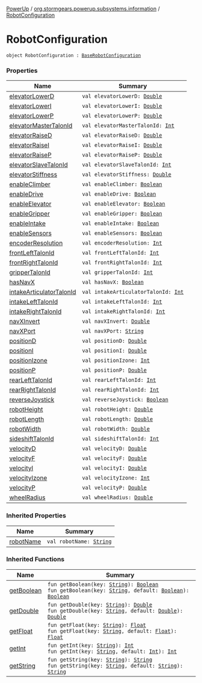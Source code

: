 [PowerUp](../../index.md) / [org.stormgears.powerup.subsystems.information](../index.md) / [RobotConfiguration](./index.md)

# RobotConfiguration

`object RobotConfiguration : `[`BaseRobotConfiguration`](../../org.stormgears.utils.configurationfile/-base-robot-configuration/index.md)

### Properties

| Name | Summary |
|---|---|
| [elevatorLowerD](elevator-lower-d.md) | `val elevatorLowerD: `[`Double`](https://kotlinlang.org/api/latest/jvm/stdlib/kotlin/-double/index.html) |
| [elevatorLowerI](elevator-lower-i.md) | `val elevatorLowerI: `[`Double`](https://kotlinlang.org/api/latest/jvm/stdlib/kotlin/-double/index.html) |
| [elevatorLowerP](elevator-lower-p.md) | `val elevatorLowerP: `[`Double`](https://kotlinlang.org/api/latest/jvm/stdlib/kotlin/-double/index.html) |
| [elevatorMasterTalonId](elevator-master-talon-id.md) | `val elevatorMasterTalonId: `[`Int`](https://kotlinlang.org/api/latest/jvm/stdlib/kotlin/-int/index.html) |
| [elevatorRaiseD](elevator-raise-d.md) | `val elevatorRaiseD: `[`Double`](https://kotlinlang.org/api/latest/jvm/stdlib/kotlin/-double/index.html) |
| [elevatorRaiseI](elevator-raise-i.md) | `val elevatorRaiseI: `[`Double`](https://kotlinlang.org/api/latest/jvm/stdlib/kotlin/-double/index.html) |
| [elevatorRaiseP](elevator-raise-p.md) | `val elevatorRaiseP: `[`Double`](https://kotlinlang.org/api/latest/jvm/stdlib/kotlin/-double/index.html) |
| [elevatorSlaveTalonId](elevator-slave-talon-id.md) | `val elevatorSlaveTalonId: `[`Int`](https://kotlinlang.org/api/latest/jvm/stdlib/kotlin/-int/index.html) |
| [elevatorStiffness](elevator-stiffness.md) | `val elevatorStiffness: `[`Double`](https://kotlinlang.org/api/latest/jvm/stdlib/kotlin/-double/index.html) |
| [enableClimber](enable-climber.md) | `val enableClimber: `[`Boolean`](https://kotlinlang.org/api/latest/jvm/stdlib/kotlin/-boolean/index.html) |
| [enableDrive](enable-drive.md) | `val enableDrive: `[`Boolean`](https://kotlinlang.org/api/latest/jvm/stdlib/kotlin/-boolean/index.html) |
| [enableElevator](enable-elevator.md) | `val enableElevator: `[`Boolean`](https://kotlinlang.org/api/latest/jvm/stdlib/kotlin/-boolean/index.html) |
| [enableGripper](enable-gripper.md) | `val enableGripper: `[`Boolean`](https://kotlinlang.org/api/latest/jvm/stdlib/kotlin/-boolean/index.html) |
| [enableIntake](enable-intake.md) | `val enableIntake: `[`Boolean`](https://kotlinlang.org/api/latest/jvm/stdlib/kotlin/-boolean/index.html) |
| [enableSensors](enable-sensors.md) | `val enableSensors: `[`Boolean`](https://kotlinlang.org/api/latest/jvm/stdlib/kotlin/-boolean/index.html) |
| [encoderResolution](encoder-resolution.md) | `val encoderResolution: `[`Int`](https://kotlinlang.org/api/latest/jvm/stdlib/kotlin/-int/index.html) |
| [frontLeftTalonId](front-left-talon-id.md) | `val frontLeftTalonId: `[`Int`](https://kotlinlang.org/api/latest/jvm/stdlib/kotlin/-int/index.html) |
| [frontRightTalonId](front-right-talon-id.md) | `val frontRightTalonId: `[`Int`](https://kotlinlang.org/api/latest/jvm/stdlib/kotlin/-int/index.html) |
| [gripperTalonId](gripper-talon-id.md) | `val gripperTalonId: `[`Int`](https://kotlinlang.org/api/latest/jvm/stdlib/kotlin/-int/index.html) |
| [hasNavX](has-nav-x.md) | `val hasNavX: `[`Boolean`](https://kotlinlang.org/api/latest/jvm/stdlib/kotlin/-boolean/index.html) |
| [intakeArticulatorTalonId](intake-articulator-talon-id.md) | `val intakeArticulatorTalonId: `[`Int`](https://kotlinlang.org/api/latest/jvm/stdlib/kotlin/-int/index.html) |
| [intakeLeftTalonId](intake-left-talon-id.md) | `val intakeLeftTalonId: `[`Int`](https://kotlinlang.org/api/latest/jvm/stdlib/kotlin/-int/index.html) |
| [intakeRightTalonId](intake-right-talon-id.md) | `val intakeRightTalonId: `[`Int`](https://kotlinlang.org/api/latest/jvm/stdlib/kotlin/-int/index.html) |
| [navXInvert](nav-x-invert.md) | `val navXInvert: `[`Double`](https://kotlinlang.org/api/latest/jvm/stdlib/kotlin/-double/index.html) |
| [navXPort](nav-x-port.md) | `val navXPort: `[`String`](https://kotlinlang.org/api/latest/jvm/stdlib/kotlin/-string/index.html) |
| [positionD](position-d.md) | `val positionD: `[`Double`](https://kotlinlang.org/api/latest/jvm/stdlib/kotlin/-double/index.html) |
| [positionI](position-i.md) | `val positionI: `[`Double`](https://kotlinlang.org/api/latest/jvm/stdlib/kotlin/-double/index.html) |
| [positionIzone](position-izone.md) | `val positionIzone: `[`Int`](https://kotlinlang.org/api/latest/jvm/stdlib/kotlin/-int/index.html) |
| [positionP](position-p.md) | `val positionP: `[`Double`](https://kotlinlang.org/api/latest/jvm/stdlib/kotlin/-double/index.html) |
| [rearLeftTalonId](rear-left-talon-id.md) | `val rearLeftTalonId: `[`Int`](https://kotlinlang.org/api/latest/jvm/stdlib/kotlin/-int/index.html) |
| [rearRightTalonId](rear-right-talon-id.md) | `val rearRightTalonId: `[`Int`](https://kotlinlang.org/api/latest/jvm/stdlib/kotlin/-int/index.html) |
| [reverseJoystick](reverse-joystick.md) | `val reverseJoystick: `[`Boolean`](https://kotlinlang.org/api/latest/jvm/stdlib/kotlin/-boolean/index.html) |
| [robotHeight](robot-height.md) | `val robotHeight: `[`Double`](https://kotlinlang.org/api/latest/jvm/stdlib/kotlin/-double/index.html) |
| [robotLength](robot-length.md) | `val robotLength: `[`Double`](https://kotlinlang.org/api/latest/jvm/stdlib/kotlin/-double/index.html) |
| [robotWidth](robot-width.md) | `val robotWidth: `[`Double`](https://kotlinlang.org/api/latest/jvm/stdlib/kotlin/-double/index.html) |
| [sideshiftTalonId](sideshift-talon-id.md) | `val sideshiftTalonId: `[`Int`](https://kotlinlang.org/api/latest/jvm/stdlib/kotlin/-int/index.html) |
| [velocityD](velocity-d.md) | `val velocityD: `[`Double`](https://kotlinlang.org/api/latest/jvm/stdlib/kotlin/-double/index.html) |
| [velocityF](velocity-f.md) | `val velocityF: `[`Double`](https://kotlinlang.org/api/latest/jvm/stdlib/kotlin/-double/index.html) |
| [velocityI](velocity-i.md) | `val velocityI: `[`Double`](https://kotlinlang.org/api/latest/jvm/stdlib/kotlin/-double/index.html) |
| [velocityIzone](velocity-izone.md) | `val velocityIzone: `[`Int`](https://kotlinlang.org/api/latest/jvm/stdlib/kotlin/-int/index.html) |
| [velocityP](velocity-p.md) | `val velocityP: `[`Double`](https://kotlinlang.org/api/latest/jvm/stdlib/kotlin/-double/index.html) |
| [wheelRadius](wheel-radius.md) | `val wheelRadius: `[`Double`](https://kotlinlang.org/api/latest/jvm/stdlib/kotlin/-double/index.html) |

### Inherited Properties

| Name | Summary |
|---|---|
| [robotName](../../org.stormgears.utils.configurationfile/-base-robot-configuration/robot-name.md) | `val robotName: `[`String`](https://kotlinlang.org/api/latest/jvm/stdlib/kotlin/-string/index.html) |

### Inherited Functions

| Name | Summary |
|---|---|
| [getBoolean](../../org.stormgears.utils.configurationfile/-base-robot-configuration/get-boolean.md) | `fun getBoolean(key: `[`String`](https://kotlinlang.org/api/latest/jvm/stdlib/kotlin/-string/index.html)`): `[`Boolean`](https://kotlinlang.org/api/latest/jvm/stdlib/kotlin/-boolean/index.html)<br>`fun getBoolean(key: `[`String`](https://kotlinlang.org/api/latest/jvm/stdlib/kotlin/-string/index.html)`, default: `[`Boolean`](https://kotlinlang.org/api/latest/jvm/stdlib/kotlin/-boolean/index.html)`): `[`Boolean`](https://kotlinlang.org/api/latest/jvm/stdlib/kotlin/-boolean/index.html) |
| [getDouble](../../org.stormgears.utils.configurationfile/-base-robot-configuration/get-double.md) | `fun getDouble(key: `[`String`](https://kotlinlang.org/api/latest/jvm/stdlib/kotlin/-string/index.html)`): `[`Double`](https://kotlinlang.org/api/latest/jvm/stdlib/kotlin/-double/index.html)<br>`fun getDouble(key: `[`String`](https://kotlinlang.org/api/latest/jvm/stdlib/kotlin/-string/index.html)`, default: `[`Double`](https://kotlinlang.org/api/latest/jvm/stdlib/kotlin/-double/index.html)`): `[`Double`](https://kotlinlang.org/api/latest/jvm/stdlib/kotlin/-double/index.html) |
| [getFloat](../../org.stormgears.utils.configurationfile/-base-robot-configuration/get-float.md) | `fun getFloat(key: `[`String`](https://kotlinlang.org/api/latest/jvm/stdlib/kotlin/-string/index.html)`): `[`Float`](https://kotlinlang.org/api/latest/jvm/stdlib/kotlin/-float/index.html)<br>`fun getFloat(key: `[`String`](https://kotlinlang.org/api/latest/jvm/stdlib/kotlin/-string/index.html)`, default: `[`Float`](https://kotlinlang.org/api/latest/jvm/stdlib/kotlin/-float/index.html)`): `[`Float`](https://kotlinlang.org/api/latest/jvm/stdlib/kotlin/-float/index.html) |
| [getInt](../../org.stormgears.utils.configurationfile/-base-robot-configuration/get-int.md) | `fun getInt(key: `[`String`](https://kotlinlang.org/api/latest/jvm/stdlib/kotlin/-string/index.html)`): `[`Int`](https://kotlinlang.org/api/latest/jvm/stdlib/kotlin/-int/index.html)<br>`fun getInt(key: `[`String`](https://kotlinlang.org/api/latest/jvm/stdlib/kotlin/-string/index.html)`, default: `[`Int`](https://kotlinlang.org/api/latest/jvm/stdlib/kotlin/-int/index.html)`): `[`Int`](https://kotlinlang.org/api/latest/jvm/stdlib/kotlin/-int/index.html) |
| [getString](../../org.stormgears.utils.configurationfile/-base-robot-configuration/get-string.md) | `fun getString(key: `[`String`](https://kotlinlang.org/api/latest/jvm/stdlib/kotlin/-string/index.html)`): `[`String`](https://kotlinlang.org/api/latest/jvm/stdlib/kotlin/-string/index.html)<br>`fun getString(key: `[`String`](https://kotlinlang.org/api/latest/jvm/stdlib/kotlin/-string/index.html)`, default: `[`String`](https://kotlinlang.org/api/latest/jvm/stdlib/kotlin/-string/index.html)`): `[`String`](https://kotlinlang.org/api/latest/jvm/stdlib/kotlin/-string/index.html) |
